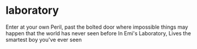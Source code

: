 # laboratory
Enter at your own Peril, past the bolted door where impossible things may happen that the world has never seen before  In Emi's Laboratory, Lives the smartest boy you've ever seen
